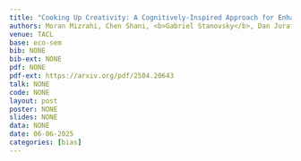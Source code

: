 ```yaml
---
title: "Cooking Up Creativity: A Cognitively-Inspired Approach for Enhancing LLM Creativity through Structured Representations"
authors: Moran Mizrahi, Chen Shani, <b>Gabriel Stanovsky</b>, Dan Jurafsky, Dafna Shahaf
venue: TACL
base: eco-sem
bib: NONE
bib-ext: NONE
pdf: NONE
pdf-ext: https://arxiv.org/pdf/2504.20643
talk: NONE
code: NONE
layout: post
poster: NONE
slides: NONE
data: NONE
date: 06-06-2025
categories: [bias]
---
```

